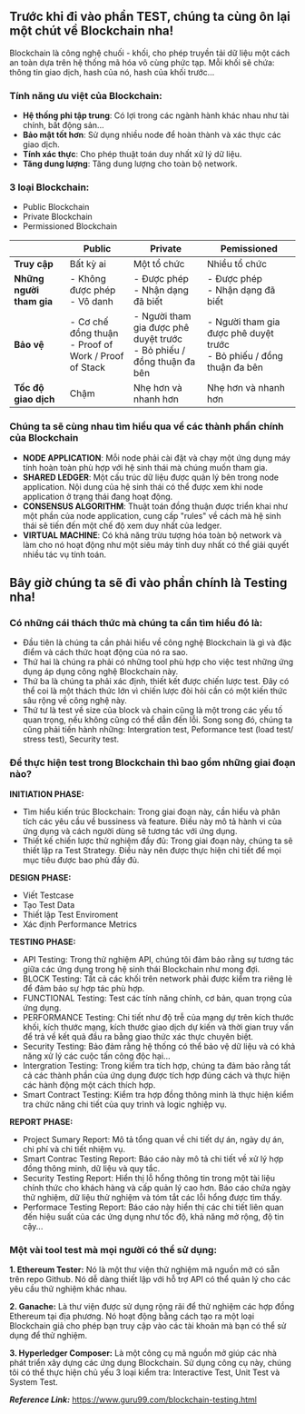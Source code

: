 ## Trước khi đi vào phần TEST, chúng ta cùng ôn lại một chút về Blockchain nha!

Blockchain là công nghệ chuối - khối, cho phép truyền tải dữ liệu một cách an toàn dựa trên hệ thống mã hóa vô cùng phức tạp. Mỗi khối sẽ chứa: thông tin giao dịch, hash của nó, hash của khối trước...

### Tính năng ưu việt của Blockchain:
- **Hệ thống phi tập trung**: Có lợi trong các ngành hành khác nhau như tài chính, bất động sản...
- **Bảo mật tốt hơn**: Sử dụng nhiều node để hoàn thành và xác thực các giao dịch.
- **Tính xác thực**: Cho phép thuật toán duy nhất xử lý dữ liệu.
- **Tăng dung lượng**: Tăng dung lượng cho toàn bộ network.

### 3 loại Blockchain:
- Public Blockchain
- Private Blockchain
- Permissioned Blockchain

|  | Public | Private | Pemissioned |
| -------- | -------- | -------- |-------- |
| **Truy cập** | Bất kỳ ai  | Một tổ chức     | Nhiều tổ chức|
| **Những người tham gia** | - Không được phép <br> - Vô danh | - Được phép <br> - Nhận dạng đã biết |  - Được phép <br> - Nhận dạng đã biết |
| **Bảo vệ** | - Cơ chế đồng thuận <br> - Proof of Work / Proof of Stack | - Người tham gia được phê duyệt trước <br> - Bỏ phiếu / đồng thuận đa bên |- Người tham gia được phê duyệt trước <br> - Bỏ phiếu / đồng thuận đa bên|
|**Tốc độ giao dịch**|Chậm|Nhẹ hơn và nhanh hơn|Nhẹ hơn và nhanh hơn|

### Chúng ta sẽ cùng nhau tìm hiều qua về các thành phần chính của Blockchain
- **NODE APPLICATION**: Mỗi node phải cài đặt và chạy một ứng dụng máy tính hoàn toàn phù hợp với hệ sinh thái mà chúng muốn tham gia.
- **SHARED LEDGER**: Một cấu trúc dữ liệu được quản lý bên trong node application. Nội dung của hệ sinh thái có thể được xem khi node application ở trạng thái đang hoạt động.
- **CONSENSUS ALGORITHM**: Thuật toán đồng thuận được triển khai như một phần của node application, cung cấp "rules" về cách mà hệ sinh thái sẽ tiến đến một chế độ xem duy nhất của ledger.
- **VIRTUAL MACHINE**: Có khả năng trừu tượng hóa toàn bộ network và làm cho nó hoạt động như một siêu máy tính duy nhất có thể giải quyết nhiều tác vụ tính toán.

## Bây giờ chúng ta sẽ đi vào phần chính là Testing nha!
### Có những cái thách thức mà chúng ta cần tìm hiểu đó là:
- Đầu tiên là chúng ta cần phải hiểu về công nghệ Blockchain là gì và đặc điểm và cách thức hoạt động của nó ra sao.
- Thứ hai là chúng ra phải có những tool phù hợp cho việc test những ứng dụng áp dụng công nghệ Blockchain này.
- Thứ ba là chúng ta phải xác định, thiết kết được chiến lược test. Đây có thể coi là một thách thức lớn vì chiến lược đòi hỏi cần có một kiến thức sâu rộng về công nghệ này.
- Thứ tư là test về size của block và chain cũng là một trong các yếu tố quan trọng, nếu không cũng có thể dẫn đến lỗi.
Song song đó, chúng ta cũng phải tiến hành những: Intergration test, Peformance test (load test/ stress test), Security test.

### Để thực hiện test trong Blockchain thì bao gồm những giai đoạn nào?
**INITIATION PHASE:**
- Tìm hiểu kiến trúc Blockchain: Trong giai đoạn này, cần hiểu và phân tích các yêu cầu về bussiness và feature. Điều này mô tả hành vi của ứng dụng và cách người dùng sẽ tương tác với ứng dụng.
- Thiết kế chiến lược thử nghiệm đầy đủ: Trong giai đoạn này, chúng ta sẽ thiết lập ra Test Strategy. Điều này nên được thực hiện chi tiết để mọi mục tiêu được bao phủ đầy đủ.

**DESIGN PHASE:**
- Viết Testcase
- Tạo Test Data
- Thiết lập Test Enviroment
- Xác định Performance Metrics

**TESTING PHASE:**
- API Testing: Trong thử nghiệm API, chúng tôi đảm bảo rằng sự tương tác giữa các ứng dụng trong hệ sinh thái Blockchain như mong đợi.
- BLOCK Testing: Tất cả các khối trên network phải được kiểm tra riêng lẻ để đảm bảo sự hợp tác phù hợp.
- FUNCTIONAL Testing: Test các tính năng chính, cơ bản, quan trọng của ứng dụng.
- PERFORMANCE Testing: Chi tiết như độ trễ của mạng dự trên kích thước khối, kích thước mạng, kích thước giao dịch dự kiến và thời gian truy vấn để trả về kết quả đầu ra bằng giao thức xác thực chuyên biệt.
- Security Testing: Bảo đảm rằng hệ thống có thể bảo vệ dữ liệu và có khả năng xử lý các cuộc tấn công độc hại...
- Intergration Testing: Trong kiểm tra tích hợp, chúng ta đảm bảo rằng tất cả các thành phần của ứng dụng được tích hợp đúng cách và thực hiện các hành động một cách thích hợp.
- Smart Contract Testing: Kiểm tra hợp đồng thông minh là thực hiện kiểm tra chức năng chi tiết của quy trình và logic nghiệp vụ.

**REPORT PHASE:**
- Project Sumary Report: Mô tả tổng quan về chi tiết dự án, ngày dự án, chi phí và chi tiết nhiệm vụ.
- Smart Contrac Testing Report: Báo cáo này mô tả chi tiết về xử lý hợp đồng thông minh, dữ liệu và quy tắc.
- Security Testing Report: Hiển thị lỗ hổng thông tin trong một tài liệu chính thức cho khách hàng và cấp quản lý cao hơn. Báo cáo chứa ngày thử nghiệm, dữ liệu thử nghiệm và tóm tắt các lỗi hổng được tìm thấy.
- Performace Testing Report: Báo cáo này hiển thị các chi tiết liên quan đến hiệu suất của các ứng dụng như tốc độ, khả năng mở rộng, độ tin cậy...

### Một vài tool test mà mọi người có thể sử dụng:
**1. Ethereum Tester:**
Nó là một thư viện thử nghiệm mã nguồn mở có sẵn trên repo Github. Nó dễ dàng thiết lập với hỗ trợ API có thể quản lý cho các yêu cầu thử nghiệm khác nhau.

**2. Ganache:**
Là thư viện được sử dụng rộng rãi để thử nghiệm các hợp đồng Ethereum tại địa phương. Nó hoạt động bằng cách tạo ra một loại Blockchain giả cho phép bạn truy cập vào các tài khoản mà bạn có thể sử dụng để thử nghiệm.

**3. Hyperledger Composer:**
Là một công cụ mã nguồn mở giúp các nhà phát triển xây dựng các ứng dụng Blockchain. Sử dụng công cụ này, chúng tôi có thể thực hiện chủ yếu 3 loại kiểm tra: Interactive Test, Unit Test và System Test.

***Reference Link:*** https://www.guru99.com/blockchain-testing.html